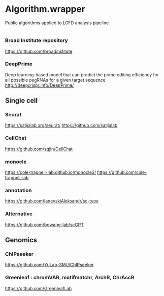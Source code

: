 # Algorithm.wrapper

Public algorithms applied to LCFD analysis pipeline

#
### Broad Institute repository
https://github.com/broadinstitute

### DeepPrime
Deep learning-based model that can predict the prime editing efficiency for all possible pegRNAs for a given target sequence
http://deepcrispr.info/DeepPrime/

## Single cell
### Seurat
https://satijalab.org/seurat/
https://github.com/satijalab

### CellChat
https://github.com/sqjin/CellChat

### monocle
https://cole-trapnell-lab.github.io/monocle3/
https://github.com/cole-trapnell-lab

### annotation
https://github.com/IanevskiAleksandr/sc-type

### Alternative
https://github.com/bowang-lab/scGPT



## Genomics

### ChIPseeker
https://github.com/YuLab-SMU/ChIPseeker

### Greenleaf : chromVAR, motifmatchr, ArchR, ChrAccR
https://github.com/GreenleafLab




